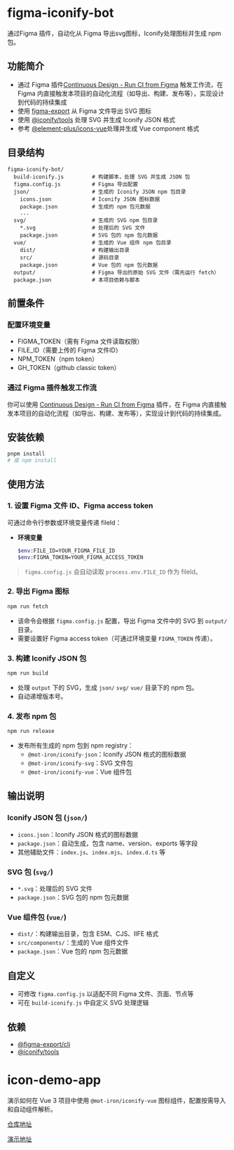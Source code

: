 # figma-iconify-bot

通过Figma 插件，自动化从 Figma 导出svg图标，Iconify处理图标并生成 npm 包。

## 功能简介

- 通过 Figma 插件[Continuous Design - Run CI from Figma](https://www.figma.com/community/plugin/977948326423807703/continuous-design-run-ci-from-figma) 触发工作流，在 Figma 内直接触发本项目的自动化流程（如导出、构建、发布等），实现设计到代码的持续集成
- 使用 [figma-export](https://github.com/marcomontalbano/figma-export) 从 Figma 文件导出 SVG 图标
- 使用 [@iconify/tools](https://iconify.design/docs/libraries/tools/) 处理 SVG 并生成 Iconify JSON 格式
- 参考 [@element-plus/icons-vue](https://www.npmjs.com/package/@element-plus/icons-vue)处理并生成 Vue component 格式

## 目录结构

```
figma-iconify-bot/
  build-iconify.js         # 构建脚本，处理 SVG 并生成 JSON 包
  figma.config.js          # Figma 导出配置
  json/                    # 生成的 Iconify JSON npm 包目录
    icons.json             # Iconify JSON 图标数据
    package.json           # 生成的 npm 包元数据
    ...
  svg/                     # 生成的 SVG npm 包目录
    *.svg                  # 处理后的 SVG 文件
    package.json           # SVG 包的 npm 包元数据
  vue/                     # 生成的 Vue 组件 npm 包目录
    dist/                  # 构建输出目录
    src/                   # 源码目录
    package.json           # Vue 包的 npm 包元数据
  output/                  # Figma 导出的原始 SVG 文件（需先运行 fetch）
  package.json             # 本项目依赖与脚本
```

## 前置条件

### 配置环境变量

- FIGMA_TOKEN（需有 Figma 文件读取权限）
- FILE_ID（需要上传的 Figma 文件ID）
- NPM_TOKEN（npm token）
- GH_TOKEN（github classic token）

### 通过 Figma 插件触发工作流

你可以使用 [Continuous Design - Run CI from Figma](https://www.figma.com/community/plugin/977948326423807703/continuous-design-run-ci-from-figma) 插件，在 Figma 内直接触发本项目的自动化流程（如导出、构建、发布等），实现设计到代码的持续集成。

## 安装依赖

```bash
pnpm install
# 或 npm install
```

## 使用方法

### 1. 设置 Figma 文件 ID、Figma access token

可通过命令行参数或环境变量传递 fileId：

- **环境变量**
  ```bash
  $env:FILE_ID=YOUR_FIGMA_FILE_ID
  $env:FIGMA_TOKEN=YOUR_FIGMA_ACCESS_TOKEN
  ```

> `figma.config.js` 会自动读取 `process.env.FILE_ID` 作为 fileId。

### 2. 导出 Figma 图标

```bash
npm run fetch
```

- 该命令会根据 `figma.config.js` 配置，导出 Figma 文件中的 SVG 到 `output/` 目录。
- 需要设置好 Figma access token（可通过环境变量 `FIGMA_TOKEN` 传递）。

### 3. 构建 Iconify JSON 包

```bash
npm run build
```

- 处理 `output` 下的 SVG，生成 `json/` `svg/` `vue/` 目录下的 npm 包。
- 自动递增版本号。

### 4. 发布 npm 包

```bash
npm run release
```

- 发布所有生成的 npm 包到 npm registry：
  - `@mot-iron/iconify-json`：Iconify JSON 格式的图标数据
  - `@mot-iron/iconify-svg`：SVG 文件包
  - `@mot-iron/iconify-vue`：Vue 组件包

## 输出说明

### Iconify JSON 包 (`json/`)

- `icons.json`：Iconify JSON 格式的图标数据
- `package.json`：自动生成，包含 name、version、exports 等字段
- 其他辅助文件：`index.js`、`index.mjs`、`index.d.ts` 等

### SVG 包 (`svg/`)

- `*.svg`：处理后的 SVG 文件
- `package.json`：SVG 包的 npm 包元数据

### Vue 组件包 (`vue/`)

- `dist/`：构建输出目录，包含 ESM、CJS、IIFE 格式
- `src/components/`：生成的 Vue 组件文件
- `package.json`：Vue 包的 npm 包元数据

## 自定义

- 可修改 `figma.config.js` 以适配不同 Figma 文件、页面、节点等
- 可在 `build-iconify.js` 中自定义 SVG 处理逻辑

## 依赖

- [@figma-export/cli](https://github.com/marcomontalbano/figma-export)
- [@iconify/tools](https://iconify.design/docs/libraries/tools/)

# icon-demo-app

演示如何在 Vue 3 项目中使用 `@mot-iron/iconify-vue` 图标组件，配置按需导入和自动组件解析。

[仓库地址](https://github.com/jynba/icon-demo-app)

[演示地址](https://jynba.github.io/icon-demo-app/)
